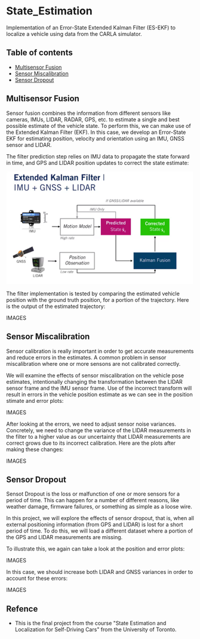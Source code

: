 # State_Estimation
Implementation of an Error-State Extended Kalman Filter (ES-EKF) to localize a vehicle using data from the CARLA simulator.

## Table of contents
* [Multisensor Fusion](#multisensor-fusion)
* [Sensor Miscalibration](#sensor-miscalibration)
* [Sensor Dropout](#sensor-dropout)

## Multisensor Fusion
Sensor fusion combines the information from different sensors like cameras, IMUs, LIDAR, RADAR, GPS, etc. to estimate a single and best possible estimate of the vehicle state. To perform this, we can make use of the Extended Kalman Filter (EKF). In this case, we develop an Error-State EKF for estimating position, velocity and orientation using an IMU, GNSS sensor and LIDAR.

The filter prediction step relies on IMU data to propagate the state forward in time, and GPS and LIDAR position updates to correct the state estimate:

<img src="EKF.png"  width="500">

The filter implementation is tested by comparing the estimated vehicle position with the ground truth position, for a portion of the trajectory. Here is the output of the estimated trajectory:

IMAGES

## Sensor Miscalibration

Sensor calibration is really important in order to get accurate measurements and reduce errors in the estimates. A common problem in sensor miscalibration where one or more sensons are not calibrated correctly.

We will examine the effects of sensor miscalibration on the vehicle pose estimates, intentionally changing the transformation between the LIDAR sensor frame and the IMU sensor frame. Use of the incorrect transform will result in errors in the vehicle position estimate as we can see in the position stimate and error plots:

IMAGES

After looking at the errors, we need to adjust sensor noise variances. Concretely, we need to change the variance of the LIDAR measurements in the filter to a higher value as our uncertainty that LIDAR measurements are correct grows due to its incorrect calibration.
Here are the plots after making these changes:

IMAGES

## Sensor Dropout

Sensot Dropout is the loss or malfunction of one or more sensors for a period of time. This can happen for a number of different reasons, like weather damage, firmware failures, or something as simple as a loose wire. 

In this project, we will explore the effects of sensor dropout, that is, when all external positioning information (from GPS and LIDAR) is lost for a short period of time.
To do this, we will load a different dataset where a portion of the GPS and LIDAR measurements are missing.

To illustrate this, we again can take a look at the position and error plots:

IMAGES

In this case, we should increase both LIDAR and GNSS variances in order to account for these errors:

IMAGES

## Refence
* This is the final project from the course "State Estimation and Localization for Self-Driving Cars" from the University of Toronto.
